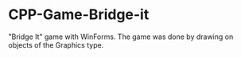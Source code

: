 # CPP-Game-Bridge-it
"Bridge It" game with WinForms. The game was done by drawing on objects of the Graphics type.
